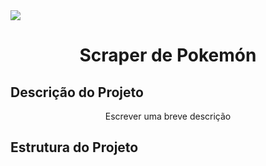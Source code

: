 <img src = 'https://i0.wp.com/multarte.com.br/wp-content/uploads/2019/03/pokemon-png-logo.png?fit=2000%2C736&ssl=1'>

<h1 align="center">Scraper de Pokemón</h1>

## Descrição do Projeto
<p align="center">Escrever uma breve descrição</p>

<h2>Estrutura do Projeto<h2>
